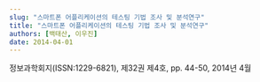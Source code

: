 ```yaml
---
slug: "스마트폰 어플리케이션의 테스팅 기법 조사 및 분석연구"
title: "스마트폰 어플리케이션의 테스팅 기법 조사 및 분석연구"
authors: [백태산, 이우진]
date: 2014-04-01
---
```


정보과학회지(ISSN:1229-6821), 제32권 제4호, pp. 44-50, 2014년 4월
